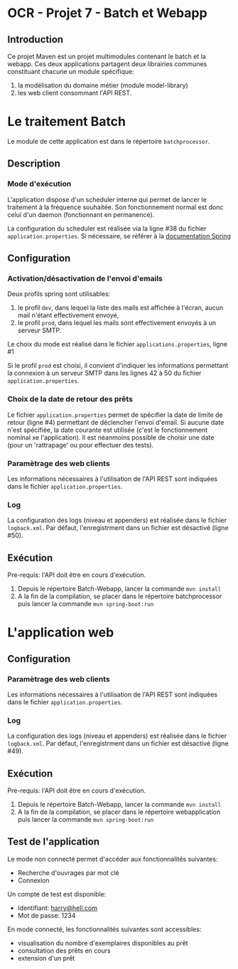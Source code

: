 # OCR - Projet 7 - Batch et Webapp

## Introduction
Ce projet Maven est un projet multimodules contenant le batch et la webapp.
Ces deux applications partagent deux librairies communes constituant chacune un module spécifique:
1. la modélisation du domaine métier (module model-library)
2. les web client consommant l'API REST.


# Le traitement Batch

Le module de cette application est dans le répertoire `batchprocessor`.

## Description
### Mode d'exécution
L'application dispose d'un scheduler interne qui permet de lancer le traitement à la fréquence souhaitée. Son fonctionnement normal est donc celui d'un daemon (fonctionnant en permanence).

La configuration du scheduler est réalisée via la ligne #38 du fichier `application.properties`. Si nécessaire, se référer à la [documentation Spring](https://docs.spring.io/spring-framework/docs/current/javadoc-api/org/springframework/scheduling/annotation/Scheduled.html)

## Configuration

### Activation/désactivation de l'envoi d'emails
Deux profils spring sont utilisables:
1. le profil `dev`, dans lequel la liste des mails est affichée à l'écran, aucun mail n'étant effectivement envoyé,
2. le profil `prod`, dans lequel les mails sont effectivement envoyés à un serveur SMTP.

Le choix du mode est réalisé dans le fichier `applications.properties`, ligne #1

Si le profil `prod` est choisi, il convient d'indiquer les informations permettant la connexion à un serveur SMTP dans les lignes 42 à 50 du fichier `application.properties`. 

### Choix de la date de retour des prêts
Le fichier `application.properties` permet de spécifier la date de limite de retour (ligne #4) permettant de déclencher l'envoi d'email. Si aucune date n'est spécifiée, la date courante est utilisée (c'est le fonctionnement nominal xe l'application).
Il est néanmoins possible de choisir une date (pour un 'rattrapage' ou pour effectuer des tests).

### Paramètrage des web clients
Les informations nécessaires à l'utilisation de l'API REST sont indiquées dans le fichier `application.properties`.

### Log
La configuration des logs (niveau et appenders) est réalisée dans le fichier `logback.xml`. Par défaut, l'enregistrment dans un fichier est désactivé (ligne #50).

## Exécution
Pre-requis: l'API doit être en cours d'exécution.
1. Depuis le répertoire Batch-Webapp, lancer la commande `mvn install`
2. A la fin de la compilation, se placer dans le répertoire batchprocessor puis lancer la commande `mvn spring-boot:run` 


# L'application web

## Configuration

### Paramètrage des web clients
Les informations nécessaires à l'utilisation de l'API REST sont indiquées dans le fichier `application.properties`.

### Log
La configuration des logs (niveau et appenders) est réalisée dans le fichier `logback.xml`. Par défaut, l'enregistrment dans un fichier est désactivé (ligne #49).

## Exécution
Pre-requis: l'API doit être en cours d'exécution.
1. Depuis le répertoire Batch-Webapp, lancer la commande `mvn install`
2. A la fin de la compilation, se placer dans le répertoire webapplication puis lancer la commande `mvn spring-boot:run` 

## Test de l'application
Le mode non connecté permet d'accéder aux fonctionnalités suivantes:
- Recherche d'ouvrages par mot clé
- Connexion 

Un compte de test est disponible:

- Identifiant: harry@hell.com
- Mot de passe: 1234

En mode connecté, les fonctionnalités suivantes sont accessibles:
- visualisation du nombre d'exemplaires disponibles au prêt
- consultation des prêts en cours
- extension d'un prêt